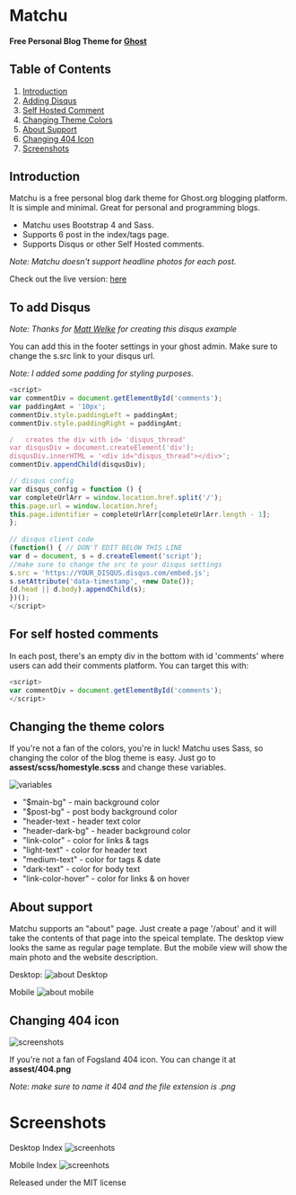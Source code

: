 # Matchu 
#### Free Personal Blog Theme for [Ghost](https://ghost.org/)

## Table of Contents
1. [Introduction](#introduction)
2. [Adding Disqus](#disqus)
3. [Self Hosted Comment](#selfcomments)
4. [Changing Theme Colors](#themecolors)
5. [About Support](#about)
6. [Changing 404 Icon](#404icon)
7. [Screenshots](#screenshots)

 <a name="introduction"></a>
 ## Introduction 
 
 Matchu is a free personal blog dark theme for Ghost.org blogging platform. It is simple and minimal. Great for personal and programming blogs.
 
 * Matchu uses Bootstrap 4 and Sass.
 * Supports 6 post in the index/tags page.
 * Supports Disqus or other Self Hosted comments.

*Note: Matchu doesn't support headline photos for each post.*

Check out the live version: [here](https://mattwelke.com/blog/)

<a name="disqus"></a>
## To add Disqus 
*Note: Thanks for [Matt Welke](https://github.com/welkie) for creating this disqus example*

You can add this in the footer settings in your ghost admin.
Make sure to change the s.src link to your disqus url.

*Note: I added some padding for styling purposes.*
```javascript
<script>
var commentDiv = document.getElementById('comments');
var paddingAmt = '10px';
commentDiv.style.paddingLeft = paddingAmt;
commentDiv.style.paddingRight = paddingAmt;

/   creates the div with id= 'disqus_thread'
var disqusDiv = document.createElement('div');
disqusDiv.innerHTML = '<div id="disqus_thread"></div>';
commentDiv.appendChild(disqusDiv);

// disqus config
var disqus_config = function () {
var completeUrlArr = window.location.href.split('/');
this.page.url = window.location.href;
this.page.identifier = completeUrlArr[completeUrlArr.length - 1];
};
    
// disqus client code
(function() { // DON'T EDIT BELOW THIS LINE
var d = document, s = d.createElement('script');
//make sure to change the src to your disqus settings
s.src = 'https://YOUR_DISQUS.disqus.com/embed.js';
s.setAttribute('data-timestamp', +new Date());
(d.head || d.body).appendChild(s);
})();
</script>
```

<a name="selfcomments"></a>
## For self hosted comments

In each post, there's an empty div in the bottom with id 'comments' where users can add their comments platform. You can target this with: 
```javascript
<script>
var commentDiv = document.getElementById('comments');
</script>
```

<a name="themecolors"></a>
## Changing the theme colors

If you're not a fan of the colors, you're in luck! Matchu uses Sass, so changing the color of the blog theme is easy.
Just go to **assest/scss/homestyle.scss** and change these variables.

![variables](https://github.com/egonio/ghost-theme-matchu/blob/master/screenshots/Screen%20Shot%202018-03-12%20at%204.02.57%20PM.png)

* "$main-bg" - main background color
* "$post-bg" - post body background color
* "header-text - header text color
* "header-dark-bg" - header background color
* "link-color" - color for links & <a> tags
* "light-text" - color for header text
* "medium-text" - color for tags & date 
* "dark-text"  - color for body text 
* "link-color-hover" - color for links & <a> on hover
 
 <a name="about"></a>
 ## About support 
 
Matchu supports an "about" page. Just create a page '/about' and it will take the contents of that page into the speical template. The desktop view looks the same as regular page template. But the mobile view will show the main photo and the website description.
 
 Desktop:
 ![about Desktop](https://github.com/egonio/ghost-theme-matchu/blob/master/screenshots/about_desktop.png)
 
 Mobile
 ![about mobile](https://github.com/egonio/ghost-theme-matchu/blob/master/screenshots/mobile.png)
 
 <a name="404icon"></a>
  ## Changing 404 icon 
 
 ![screenshots](https://github.com/egonio/ghost-theme-matchu/blob/master/screenshots/404.png)
 
 If you're not a fan of Fogsland 404 icon. You can change it at **assest/404.png**
 
 *Note: make sure to name it 404 and the file extension is .png*
 
 <a name="screenshots"></a>
 # Screenshots 
 Desktop Index
 ![screenhots](https://github.com/egonio/ghost-theme-matchu/blob/master/screenshots/index.png)
 
 Mobile Index
 ![screenhots](https://github.com/egonio/ghost-theme-matchu/blob/master/screenshots/index-mobile.png)

 
 
 
 Released under the MIT license


&nbsp;

